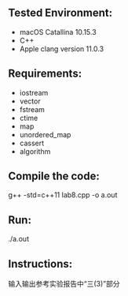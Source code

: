 


## Tested Environment:
- macOS Catallina 10.15.3
- C++ 
- Apple clang version 11.0.3

## Requirements:
- iostream
- vector
- fstream
- ctime
- map
- unordered_map
- cassert
- algorithm


## Compile the code:
g++ -std=c++11 lab8.cpp -o a.out


## Run:
./a.out 


## Instructions:
输入输出参考实验报告中“三(3)”部分
